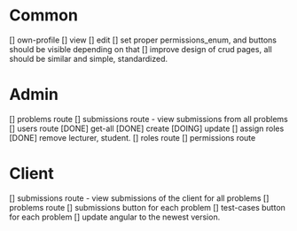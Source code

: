 # Common
[] own-profile
  [] view
  [] edit
[] set proper permissions_enum, and buttons should be visible depending on that
[] improve design of crud pages, all should be similar and simple, standardized.
# Admin
[] problems route
[] submissions route - view submissions from all problems
[] users route
  [DONE] get-all
  [DONE] create
  [DOING] update
  [] assign roles
  [DONE] remove lecturer, student.
[] roles route
[] permissions route
# Client
[] submissions route - view submissions of the client for all problems
[] problems route
  [] submissions button for each problem
  [] test-cases button for each problem
[] update angular to the newest version.
